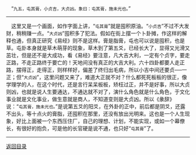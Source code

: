 &emsp;“``九五，屯其膏，小贞吉，大贞凶。象曰：屯其膏，施未光也。``”
___
&emsp;这里又是一个画面，如作字面上讲，“``屯其膏``”就是囤积原油。“``小贞吉``”不过不大发财，稍稍赚一点。“``大贞凶``”囤积多了犯法。假如在街上摆一个卜卦摊，作这样的解释也通，但真正研究《易经》则不是这样。膏是脂膏，屯也可以说是囤积，也是草。屯卦本身就是草木萌芽的现象，草木到了第五爻，已经长大了，显得又光滑又茁壮，但是还不是大成功，看《易经》要注意，凡大吉大利，一定有个贞字，要走正路，不走正路终于要亡的！天地间没有真正的大吉大利。六十四卦都要人走正路，摆得正，走得正，则样样好，偏差了终归出毛病，所以小吉中间还要贞──一正；但“``大贞凶``”，这里问题又来了，难道大正就不对？什么都死死板板的很正，像学理学的人，在这个时代，还是言行呆呆板板，矫枉过正，并不是好事，所以大贞则凶，也就是说人生要通达，不通达就不对了，演什么角色就是什么角色，于文化事业就是文化事业，做生意就是商人，不知道变则是大贞凶。所以《彖辞》说：“``屯其膏，施未光也。``”是说第五爻的阳爻，在外卦的正中，前后都是阴爻，还露不出头，等十点火的膏脂，还囤积在那里，还没有放出光明来。这也是一个人生现象，好比上面被一个东西压住厂，自己的理想、计划，不能实现，或如一个幕僚长，有很好的抱负，可是他的长官硬是说不通，也只好“``屯其膏``”了。
___
[返回目录](../../master/README.md#目录)